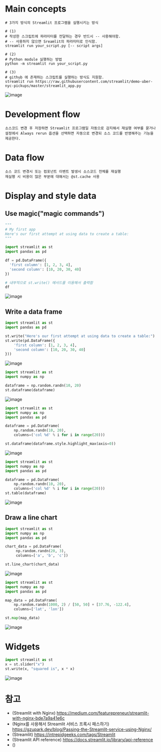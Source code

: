 # Main concepts
```
# 3가지 방식의 Streamlit 프로그램을 실행시키는 방식

# (1)
# 작성한 스크립트에 파라미터를 전달하는 경우 반드시 -- 사용해야함.
# -- 사용하지 않으면 Sreamlit의 파라미터로 인식함.
streamlit run your_script.py [-- script args]

# (2)
# Python module 실행하는 방법
python -m streamlit run your_script.py

# (3)
# github 에 존재하는 스크립트를 실행하는 방식도 지원함.
streamlit run https://raw.githubusercontent.com/streamlit/demo-uber-nyc-pickups/master/streamlit_app.py

```

![image](https://user-images.githubusercontent.com/102650331/169661224-c6ca4da4-90d6-4ab7-8edb-b467e1aa0d2c.png)

# Development flow
```
소스코드 변경 후 저장하면 Streamlit 프로그램일 자동으로 감지해서 재실행 여부를 묻거나 
설정에서 Always rerun 옵션을 선택하면 자동으로 변경되 소스 코드를 반영해주는 기능을 제공한다.

```

# Data flow
```
소스 코드 변경시 또는 컴포넌트 이벤트 발생시 소스코드 전체를 재실행
재실행 시 비용이 많은 부분에 대해서는 @st.cache 사용

```

# Display and style data
## Use magic("magic commands")
```python
"""
# My first app
Here's our first attempt at using data to create a table:
"""

import streamlit as st
import pandas as pd

df = pd.DataFrame({
  'first column': [1, 2, 3, 4],
  'second column': [10, 20, 30, 40]
})

# 내부적으로 st.write() 메서드를 이용해서 출력함
df

```
![image](https://user-images.githubusercontent.com/102650331/169661876-1e74ff8a-7d20-4fe0-8c52-9440c449427b.png)


## Write a data frame
```python
import streamlit as st
import pandas as pd

st.write("Here's our first attempt at using data to create a table:")
st.write(pd.DataFrame({
    'first column': [1, 2, 3, 4],
    'second column': [10, 20, 30, 40]
}))

```
![image](https://user-images.githubusercontent.com/102650331/169661950-d2a43f5a-70b3-403e-a290-373f685794a3.png)

```python
import streamlit as st
import numpy as np

dataframe = np.random.randn(10, 20)
st.dataframe(dataframe)

```
![image](https://user-images.githubusercontent.com/102650331/169662025-a58d884c-fad1-4b30-a750-6a3293688408.png)

```python
import streamlit as st
import numpy as np
import pandas as pd

dataframe = pd.DataFrame(
    np.random.randn(10, 20),
    columns=('col %d' % i for i in range(20)))

st.dataframe(dataframe.style.highlight_max(axis=0))

```
![image](https://user-images.githubusercontent.com/102650331/169662064-959bee73-59c7-4fc9-9b4d-3f8177817214.png)

```python
import streamlit as st
import numpy as np
import pandas as pd

dataframe = pd.DataFrame(
    np.random.randn(10, 20),
    columns=('col %d' % i for i in range(20)))
st.table(dataframe)

```
![image](https://user-images.githubusercontent.com/102650331/169662097-63c8102d-6e2e-4d2f-9c30-fc88a9f83722.png)

## Draw a line chart
```python
import streamlit as st
import numpy as np
import pandas as pd

chart_data = pd.DataFrame(
     np.random.randn(20, 3),
     columns=['a', 'b', 'c'])

st.line_chart(chart_data)

```

![image](https://user-images.githubusercontent.com/102650331/169662197-798416e3-e3d0-4826-a70a-b9662be7e908.png)

```python
import streamlit as st
import numpy as np
import pandas as pd

map_data = pd.DataFrame(
    np.random.randn(1000, 2) / [50, 50] + [37.76, -122.4],
    columns=['lat', 'lon'])

st.map(map_data)

```

![image](https://user-images.githubusercontent.com/102650331/169662397-a59fe5f8-c7ce-46f0-9102-cdf42926a488.png)

# Widgets
```python
import streamlit as st
x = st.slider("x")
st.write(x, "squared is", x * x)

```
![image](https://user-images.githubusercontent.com/102650331/169676470-46c3cea4-dea0-4912-8118-9cae93b33801.png)



# 참고
- (Streamlit with Nginx) https://medium.com/featurepreneur/streamlit-with-nginx-bde7a9a41e6c
- (Nginx를 사용해서 Streamlit 서비스 프록시 패스하기) https://gzupark.dev/blog/Passing-the-Streamlit-service-using-Nginx/
- (Streamlit) https://intrepidgeeks.com/tags/Streamlit
- (Streamlit API reference) https://docs.streamlit.io/library/api-reference
- ()
